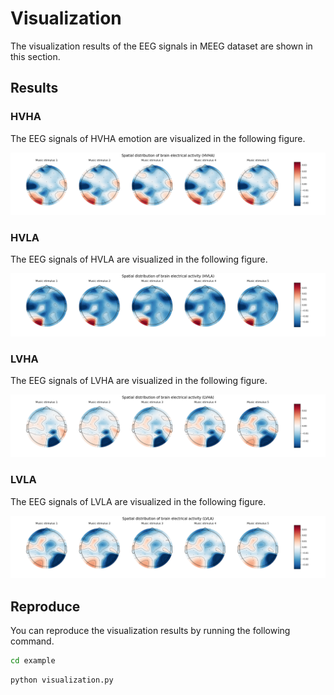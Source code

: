 # Visualization

The visualization results of the EEG signals in MEEG dataset are shown in this section.

## Results

### HVHA

The EEG signals of HVHA emotion are visualized in the following figure.

![HVHA](assert/HVHA.png)

### HVLA

The EEG signals of HVLA are visualized in the following figure.

![HVLA](assert/HVLA.png)

### LVHA

The EEG signals of LVHA are visualized in the following figure.

![LVHA](assert/LVHA.png)

### LVLA

The EEG signals of LVLA are visualized in the following figure.

![LVLA](assert/LVLA.png)

## Reproduce

You can reproduce the visualization results by running the following command.

```bash
cd example
```

```bash
python visualization.py
```